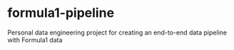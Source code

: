 # formula1-pipeline
Personal data engineering project for creating an end-to-end data pipeline with Formula1 data
